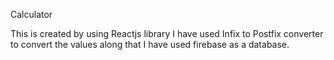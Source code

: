 
Calculator 

This is created by using Reactjs library I have used Infix to Postfix converter to convert the values along that I have used firebase as a database.
